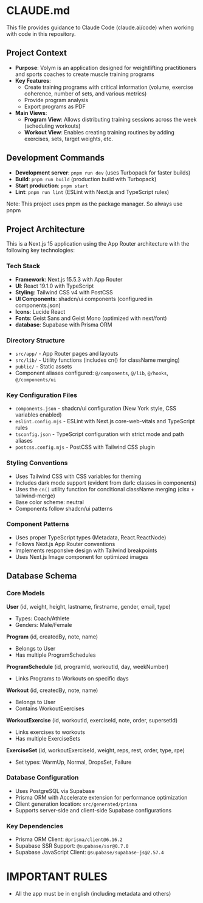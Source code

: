 # CLAUDE.md

This file provides guidance to Claude Code (claude.ai/code) when working with code in this repository.

## Project Context

- **Purpose**: Volym is an application designed for weightlifting practitioners and sports coaches to create muscle training programs
- **Key Features**:
  - Create training programs with critical information (volume, exercise coherence, number of sets, and various metrics)
  - Provide program analysis
  - Export programs as PDF
- **Main Views**:
  - **Program View**: Allows distributing training sessions across the week (scheduling workouts)
  - **Workout View**: Enables creating training routines by adding exercises, sets, target weights, etc.

## Development Commands

- **Development server**: `pnpm run dev` (uses Turbopack for faster builds)
- **Build**: `pnpm run build` (production build with Turbopack)
- **Start production**: `pnpm start`
- **Lint**: `pnpm run lint` (ESLint with Next.js and TypeScript rules)

Note: This project uses pnpm as the package manager. So always use pnpm

## Project Architecture

This is a Next.js 15 application using the App Router architecture with the following key technologies:

### Tech Stack

- **Framework**: Next.js 15.5.3 with App Router
- **UI**: React 19.1.0 with TypeScript
- **Styling**: Tailwind CSS v4 with PostCSS
- **UI Components**: shadcn/ui components (configured in components.json)
- **Icons**: Lucide React
- **Fonts**: Geist Sans and Geist Mono (optimized with next/font)
- **database**: Supabase with Prisma ORM

### Directory Structure

- `src/app/` - App Router pages and layouts
- `src/lib/` - Utility functions (includes cn() for className merging)
- `public/` - Static assets
- Component aliases configured: `@/components`, `@/lib`, `@/hooks`, `@/components/ui`

### Key Configuration Files

- `components.json` - shadcn/ui configuration (New York style, CSS variables enabled)
- `eslint.config.mjs` - ESLint with Next.js core-web-vitals and TypeScript rules
- `tsconfig.json` - TypeScript configuration with strict mode and path aliases
- `postcss.config.mjs` - PostCSS with Tailwind CSS plugin

### Styling Conventions

- Uses Tailwind CSS with CSS variables for theming
- Includes dark mode support (evident from dark: classes in components)
- Uses the `cn()` utility function for conditional className merging (clsx + tailwind-merge)
- Base color scheme: neutral
- Components follow shadcn/ui patterns

### Component Patterns

- Uses proper TypeScript types (Metadata, React.ReactNode)
- Follows Next.js App Router conventions
- Implements responsive design with Tailwind breakpoints
- Uses Next.js Image component for optimized images

## Database Schema

### Core Models

**User** (id, weight, height, lastname,
firstname, gender, email, type)

- Types: Coach/Athlete
- Genders: Male/Female

**Program** (id, createdBy, note, name)

- Belongs to User
- Has multiple ProgramSchedules

**ProgramSchedule** (id, programId, workoutId,
day, weekNumber)

- Links Programs to Workouts on specific
  days

**Workout** (id, createdBy, note, name)

- Belongs to User
- Contains WorkoutExercises

**WorkoutExercise** (id, workoutId, exerciseId,
note, order, supersetId)

- Links exercises to workouts
- Has multiple ExerciseSets

**ExerciseSet** (id, workoutExerciseId, weight,
reps, rest, order, type, rpe)

- Set types: WarmUp, Normal, DropsSet,
  Failure

### Database Configuration

- Uses PostgreSQL via Supabase
- Prisma ORM with Accelerate extension for performance optimization
- Client generation location: `src/generated/prisma`
- Supports server-side and client-side Supabase configurations

### Key Dependencies

- Prisma ORM Client: `@prisma/client@6.16.2`
- Supabase SSR Support: `@supabase/ssr@0.7.0`
- Supabase JavaScript Client: `@supabase/supabase-js@2.57.4`

# IMPORTANT RULES

- All the app must be in english (including metadata and others)
